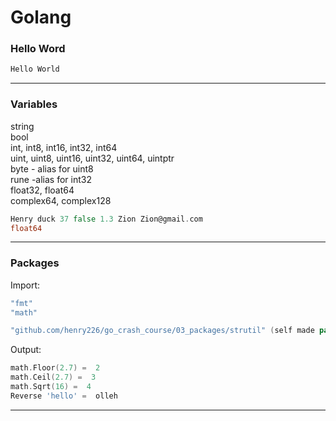 # Golang
### Hello Word   
```go
Hello World
```

---

### Variables  
string  
bool  
int, int8, int16, int32, int64  
uint, uint8, uint16, uint32, uint64, uintptr  
byte - alias for uint8  
rune -alias for int32  
float32, float64  
complex64, complex128  
```go
Henry duck 37 false 1.3 Zion Zion@gmail.com
float64
```

---  

### Packages  
Import:
```go
"fmt"
"math"

"github.com/henry226/go_crash_course/03_packages/strutil" (self made package)
``` 
Output:
```go
math.Floor(2.7) =  2
math.Ceil(2.7) =  3
math.Sqrt(16) =  4
Reverse 'hello' =  olleh
```

---